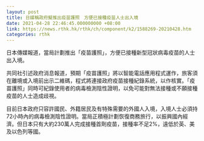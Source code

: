 ```yaml
---
layout: post
title: 日媒稱政府擬推出疫苗護照　方便已接種疫苗人士出入境
date: 2021-04-28 22:46:45.000000000 +08:00
link: https://news.rthk.hk/rthk/ch/component/k2/1588269-20210428.htm
categories: rthk
---
```


日本傳媒報道，當局計劃推出「疫苗護照」，方便已接種新型冠狀病毒疫苗的人士出入境。

共同社引述政府消息報道，預期「疫苗護照」將以智能電話應用程式運作，旅客須在離境或入境前出示二維碼，程式將連接政府疫苗接種紀錄系統，以作核實。「疫苗護照」同時可紀錄使用者的病毒檢測陰性證明，以免可能對無法接種或不願接種疫苗的人士造成歧視。

目前日本政府只容許國民、外籍居民及有特殊需要的外國人入境，入境人士必須持72小時內的病毒檢測陰性證明。當局正積極計劃恢復商務旅行，以振興國內經濟。但日本只有大約230萬人完成接種首劑疫苗，接種率不足2%，遠低於英、美及以色列等國。
